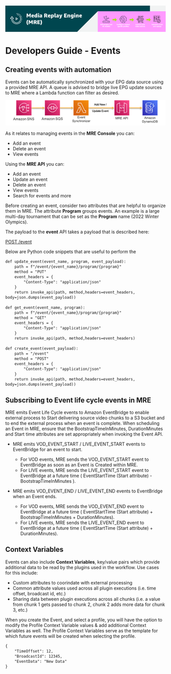 [![Header](../assets/images/mre-header-1.png)](../../MRE-Developer-Guide.md)

# Developers Guide - Events

## Creating events with automation

Events can be automatically synchronized with your EPG data source using a provided MRE API. A queue is advised to bridge live EPG update sources to MRE where a Lambda function can filter as desired.

![create-events](../assets/images/devguide-create-events.png)

As it relates to managing events in the **MRE Console** you can:
- Add an event
- Delete an event
- View events

Using the **MRE API** you can:
- Add an event
- Update an event
- Delete an event
- View events
- Search for events and more

Before creating an event, consider two attributes that are helpful to organize them in MRE. The attribute **Program** groups events. An example is a large multi-day tournament that can be set as the **Program** name (2022 Winter Olympics).

The payload to the **event** API takes a payload that is described here:

[POST /event](https://htmlpreview.github.io/?https://github.com/awslabs/aws-media-replay-engine/blob/main/docs/source/output/api/controlplane-event.html#create-event)

Below are Python code snippets that are useful to perform the  

```
def update_event(event_name, program, event_payload):
    path = f"/event/{event_name}/program/{program}"
    method = "PUT"
    event_headers = {
        "Content-Type": "application/json"
    }
    return invoke_api(path, method,headers=event_headers, body=json.dumps(event_payload))

def get_event(event_name, program):
    path = f"/event/{event_name}/program/{program}"
    method = "GET"
    event_headers = {
        "Content-Type": "application/json"
    }
    return invoke_api(path, method,headers=event_headers)

def create_event(event_payload):
    path = "/event"
    method = "POST"
    event_headers = {
        "Content-Type": "application/json"
    }
    return invoke_api(path, method,headers=event_headers, body=json.dumps(event_payload))
```

## Subscribing to Event life cycle events in MRE


MRE emits Event Life Cycle events to Amazon EventBridge to enable external process to Start delivering source video chunks to a S3 bucket and to end the external process when an event is complete. When scheduling an Event in MRE, ensure that the  BootstrapTimeInMinutes, DurationMinutes and Start time attributes are set appropriately when invoking the Event API.

- MRE emits VOD_EVENT_START / LIVE_EVENT_START events to EventBridge for an event to start. 

    - For VOD events, MRE sends the VOD_EVENT_START  event to EventBridge as soon as an Event is Created within MRE.
    - For LIVE events, MRE sends the LIVE_EVENT_START event to EventBridge at a future time ( EventStartTime (Start attribute) - BootstrapTimeInMinutes ).

- MRE emits VOD_EVENT_END / LIVE_EVENT_END events to EventBridge when an Event ends. 

    - For VOD events, MRE sends the VOD_EVENT_END event to EventBridge at a future time ( EventStartTime (Start attribute) + BootstrapTimeInMinutes + DurationMinutes).
    - For LIVE events, MRE sends the LIVE_EVENT_END event to EventBridge at a future time ( EventStartTime (Start attribute) + DurationMinutes).
  
## Context Variables

Events can also include **Context Variables**, key/value pairs which provide additional data to be read by the plugins used in the workflow. Use cases for this include:

- Custom attributes to coorindate with external processing
- Common attribute values used across all plugin executions (i.e. time offset, broadcast id, etc.)
- Sharing data between plugin executions across all chunks (i.e. a value from chunk 1 gets passed to chunk 2, chunk 2 adds more data for chunk 3, etc.)

When you create the Event, and select a profile, you will have the option to modify the Profile Context Variable values & add additional Context Variables as well. The Profile Context Variables serve as the template for which future events will be created when selecting the profile.

```
{
	"TimeOffset": 12,
	"BroadcastId": 12345,
	"EventData": "New Data"
}
```
